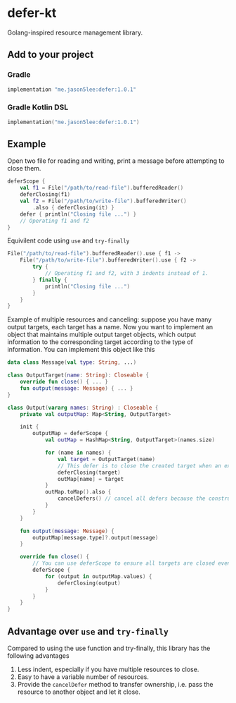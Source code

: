 # defer-kt

Golang-inspired resource management library.

## Add to your project

### Gradle

```gradle
implementation "me.jason5lee:defer:1.0.1"
```

### Gradle Kotlin DSL

```kotlin
implementation("me.jason5lee:defer:1.0.1")
```

## Example

Open two file for reading and writing, print a message before attempting to close them.

```kotlin
deferScope {
    val f1 = File("/path/to/read-file").bufferedReader()
    deferClosing(f1)
    val f2 = File("/path/to/write-file").bufferedWriter()
        .also { deferClosing(it) }
    defer { println("Closing file ...") }
    // Operating f1 and f2
}
```

Equivilent code using `use` and `try-finally`

```kotlin
File("/path/to/read-file").bufferedReader().use { f1 ->
    File("/path/to/write-file").bufferedWriter().use { f2 ->
        try {
            // Operating f1 and f2, with 3 indents instead of 1.
        } finally {
            println("Closing file ...")
        }
    }
}
```

Example of multiple resources and canceling: suppose you have many output targets, each target has a name. Now you want to implement an object that maintains multiple output target objects, which output information to the corresponding target according to the type of information. You can implement this object like this

```kotlin
data class Message(val type: String, ...)

class OutputTarget(name: String): Closeable {
    override fun close() { ... }
    fun output(message: Message) { ... }
}

class Output(vararg names: String) : Closeable {
    private val outputMap: Map<String, OutputTarget>

    init {
        outputMap = deferScope {
            val outMap = HashMap<String, OutputTarget>(names.size)

            for (name in names) {
                val target = OutputTarget(name)
                // This defer is to close the created target when an exception is thrown
                deferClosing(target)
                outMap[name] = target
            }
            outMap.toMap().also {
                cancelDefers() // cancel all defers because the construction was successful.
            }
        }
    }

    fun output(message: Message) {
        outputMap[message.type]?.output(message)
    }

    override fun close() {
        // You can use deferScope to ensure all targets are closed even if some fail.
        deferScope {
            for (output in outputMap.values) {
                deferClosing(output)
            }
        }
    }
}
```

## Advantage over `use` and `try-finally`

Compared to using the use function and try-finally, this library has the following advantages

1. Less indent, especially if you have multiple resources to close.
2. Easy to have a variable number of resources.
3. Provide the `cancelDefer` method to transfer ownership, i.e. pass the resource to another object and let it close.
